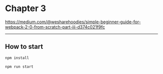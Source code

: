 # Chapter 3

https://medium.com/@wesharehoodies/simple-beginner-guide-for-webpack-2-0-from-scratch-part-iii-d374c021f9fc

_______
## How to start

```bash
npm install
```

```
npm run start
```
